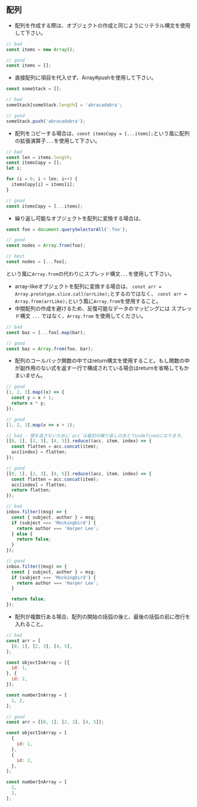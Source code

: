 ## 配列

* 配列を作成する際は、オブジェクトの作成と同じようにリテラル構文を使用して下さい。
```js
// bad
const items = new Array();

// good
const items = [];
```
* 直接配列に項目を代入せず、Array#pushを使用して下さい。
```js
const someStack = [];

// bad
someStack[someStack.length] = 'abracadabra';

// good
someStack.push('abracadabra');
```
* 配列をコピーする場合は、`const itemsCopy = [...items];`という風に配列の拡張演算子`...`を使用して下さい。
```js
// bad
const len = items.length;
const itemsCopy = [];
let i;

for (i = 0; i < len; i++) {
  itemsCopy[i] = items[i];
}

// good
const itemsCopy = [...items];
```
* 繰り返し可能なオブジェクトを配列に変換する場合は、
```js
const foo = document.querySelectorAll('.foo');

// good
const nodes = Array.from(foo);

// best
const nodes = [...foo];
```
という風に`Array.from`の代わりにスプレッド構文`...`を使用して下さい。
* array-likeオブジェクトを配列に変換する場合は、
`const arr = Array.prototype.slice.call(arrLike);`とするのではなく、
`const arr = Array.from(arrLike);`という風に`Array.from`を使用すること。
* 中間配列の作成を避けるため、反復可能なデータのマッピングには スプレッド構文 `...` ではなく、`Array.from` を使用してください。
```js
// bad
const baz = [...foo].map(bar);

// good
const baz = Array.from(foo, bar);
```
* 配列のコールバック関数の中ではreturn構文を使用すること。もし関数の中が副作用のない式を返す一行で構成されている場合はreturnを省略してもかまいません。
```js
// good
[1, 2, 3].map((x) => {
  const y = x + 1;
  return x * y;
});

// good
[1, 2, 3].map(x => x + 1);

// bad - 値を返さないために`acc`は最初の繰り返しのあとでundefinedになります。
[[0, 1], [2, 3], [4, 5]].reduce((acc, item, index) => {
  const flatten = acc.concat(item);
  acc[index] = flatten;
});

// good
[[0, 1], [2, 3], [4, 5]].reduce((acc, item, index) => {
  const flatten = acc.concat(item);
  acc[index] = flatten;
  return flatten;
});

// bad
inbox.filter((msg) => {
  const { subject, author } = msg;
  if (subject === 'Mockingbird') {
    return author === 'Harper Lee';
  } else {
    return false;
  }
});

// good
inbox.filter((msg) => {
  const { subject, author } = msg;
  if (subject === 'Mockingbird') {
    return author === 'Harper Lee';
  }

  return false;
});
```
* 配列が複数行ある場合、配列の開始の括弧の後と、最後の括弧の前に改行を入れること。
```js
// bad
const arr = [
  [0, 1], [2, 3], [4, 5],
];

const objectInArray = [{
  id: 1,
}, {
  id: 2,
}];

const numberInArray = [
  1, 2,
];

// good
const arr = [[0, 1], [2, 3], [4, 5]];

const objectInArray = [
  {
    id: 1,
  },
  {
    id: 2,
  },
];

const numberInArray = [
  1,
  2,
];
```